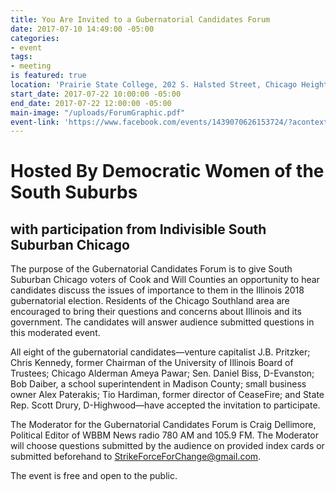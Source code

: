```yaml
---
title: You Are Invited to a Gubernatorial Candidates Forum
date: 2017-07-10 14:49:00 -05:00
categories:
- event
tags:
- meeting
is featured: true
location: 'Prairie State College, 202 S. Halsted Street, Chicago Heights, IL 60411 '
start_date: 2017-07-22 10:00:00 -05:00
end_date: 2017-07-22 12:00:00 -05:00
main-image: "/uploads/ForumGraphic.pdf"
event-link: 'https://www.facebook.com/events/1439070626153724/?acontext=%7B%22source%22%3A5%2C%22page_id_source%22%3A144156562311309%2C%22action_history%22%3A[%7B%22surface%22%3A%22page%22%2C%22mechanism%22%3A%22main_list%22%2C%22extra_data%22%3A%22%7B%5C%22page_id%5C%22%3A144156562311309%2C%5C%22tour_id%5C%22%3Anull%7D%22%7D]%2C%22has_source%22%3Atrue%7D '
---
```


# Hosted By Democratic Women of the South Suburbs
## with participation from Indivisible South Suburban Chicago

The purpose of the Gubernatorial Candidates Forum is to give South Suburban Chicago voters of Cook and Will Counties an opportunity to hear candidates discuss the issues of importance to them in the Illinois 2018 gubernatorial election. Residents of the Chicago Southland area are encouraged to bring their questions and concerns about Illinois and its government. The candidates will answer audience submitted questions in this moderated event. 

All eight of the gubernatorial candidates—venture capitalist J.B. Pritzker; Chris Kennedy, former Chairman of the University of Illinois Board of Trustees; Chicago Alderman Ameya Pawar; Sen. Daniel Biss, D-Evanston; Bob Daiber, a school superintendent in Madison County; small business owner Alex Paterakis; Tio Hardiman, former director of CeaseFire; and State Rep. Scott Drury, D-Highwood—have accepted the invitation to participate. 

The Moderator for the Gubernatorial Candidates Forum is Craig Dellimore, Political Editor of WBBM News radio 780 AM and 105.9 FM. The Moderator will choose questions submitted by the audience on provided index cards or submitted beforehand to StrikeForceForChange@gmail.com. 

The event is free and open to the public. 